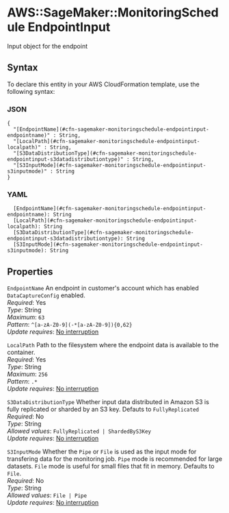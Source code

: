 # AWS::SageMaker::MonitoringSchedule EndpointInput<a name="aws-properties-sagemaker-monitoringschedule-endpointinput"></a>

Input object for the endpoint

## Syntax<a name="aws-properties-sagemaker-monitoringschedule-endpointinput-syntax"></a>

To declare this entity in your AWS CloudFormation template, use the following syntax:

### JSON<a name="aws-properties-sagemaker-monitoringschedule-endpointinput-syntax.json"></a>

```
{
  "[EndpointName](#cfn-sagemaker-monitoringschedule-endpointinput-endpointname)" : String,
  "[LocalPath](#cfn-sagemaker-monitoringschedule-endpointinput-localpath)" : String,
  "[S3DataDistributionType](#cfn-sagemaker-monitoringschedule-endpointinput-s3datadistributiontype)" : String,
  "[S3InputMode](#cfn-sagemaker-monitoringschedule-endpointinput-s3inputmode)" : String
}
```

### YAML<a name="aws-properties-sagemaker-monitoringschedule-endpointinput-syntax.yaml"></a>

```
  [EndpointName](#cfn-sagemaker-monitoringschedule-endpointinput-endpointname): String
  [LocalPath](#cfn-sagemaker-monitoringschedule-endpointinput-localpath): String
  [S3DataDistributionType](#cfn-sagemaker-monitoringschedule-endpointinput-s3datadistributiontype): String
  [S3InputMode](#cfn-sagemaker-monitoringschedule-endpointinput-s3inputmode): String
```

## Properties<a name="aws-properties-sagemaker-monitoringschedule-endpointinput-properties"></a>

`EndpointName`  <a name="cfn-sagemaker-monitoringschedule-endpointinput-endpointname"></a>
An endpoint in customer's account which has enabled `DataCaptureConfig` enabled\.  
*Required*: Yes  
*Type*: String  
*Maximum*: `63`  
*Pattern*: `^[a-zA-Z0-9](-*[a-zA-Z0-9]){0,62}`  
*Update requires*: [No interruption](https://docs.aws.amazon.com/AWSCloudFormation/latest/UserGuide/using-cfn-updating-stacks-update-behaviors.html#update-no-interrupt)

`LocalPath`  <a name="cfn-sagemaker-monitoringschedule-endpointinput-localpath"></a>
Path to the filesystem where the endpoint data is available to the container\.  
*Required*: Yes  
*Type*: String  
*Maximum*: `256`  
*Pattern*: `.*`  
*Update requires*: [No interruption](https://docs.aws.amazon.com/AWSCloudFormation/latest/UserGuide/using-cfn-updating-stacks-update-behaviors.html#update-no-interrupt)

`S3DataDistributionType`  <a name="cfn-sagemaker-monitoringschedule-endpointinput-s3datadistributiontype"></a>
Whether input data distributed in Amazon S3 is fully replicated or sharded by an S3 key\. Defauts to `FullyReplicated`   
*Required*: No  
*Type*: String  
*Allowed values*: `FullyReplicated | ShardedByS3Key`  
*Update requires*: [No interruption](https://docs.aws.amazon.com/AWSCloudFormation/latest/UserGuide/using-cfn-updating-stacks-update-behaviors.html#update-no-interrupt)

`S3InputMode`  <a name="cfn-sagemaker-monitoringschedule-endpointinput-s3inputmode"></a>
Whether the `Pipe` or `File` is used as the input mode for transfering data for the monitoring job\. `Pipe` mode is recommended for large datasets\. `File` mode is useful for small files that fit in memory\. Defaults to `File`\.  
*Required*: No  
*Type*: String  
*Allowed values*: `File | Pipe`  
*Update requires*: [No interruption](https://docs.aws.amazon.com/AWSCloudFormation/latest/UserGuide/using-cfn-updating-stacks-update-behaviors.html#update-no-interrupt)